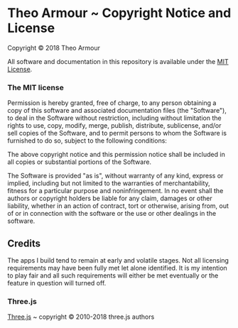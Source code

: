 # Theo Armour ~ Copyright Notice and License


Copyright &copy; 2018 Theo Armour

All software and documentation in this repository is available under the [MIT License](http://en.wikipedia.org/wiki/MIT_License).


### The MIT license

Permission is hereby granted, free of charge, to any person obtaining a copy
of this software and associated documentation files (the "Software"), to deal
in the Software without restriction, including without limitation the rights
to use, copy, modify, merge, publish, distribute, sublicense, and/or sell
copies of the Software, and to permit persons to whom the Software is
furnished to do so, subject to the following conditions:

The above copyright notice and this permission notice shall be included in
all copies or substantial portions of the Software.

The Software is provided "as is", without warranty of any kind, express or
implied, including but not limited to the warranties of merchantability,
fitness for a particular purpose and noninfringement. In no event shall the
authors or copyright holders be liable for any claim, damages or other
liability, whether in an action of contract, tort or otherwise, arising from,
out of or in connection with the software or the use or other dealings in
the software.


## Credits
The apps I build  tend to remain at early and volatile stages.
Not all licensing requirements may have been fully met let alone identified.
It is my intention to play fair and all such requirements will either be met eventually or the feature in question will turned off.

### Three.js
[Three.js]( http://mrdoob.github.io ) ~ copyright &copy; 2010-2018 three.js authors

